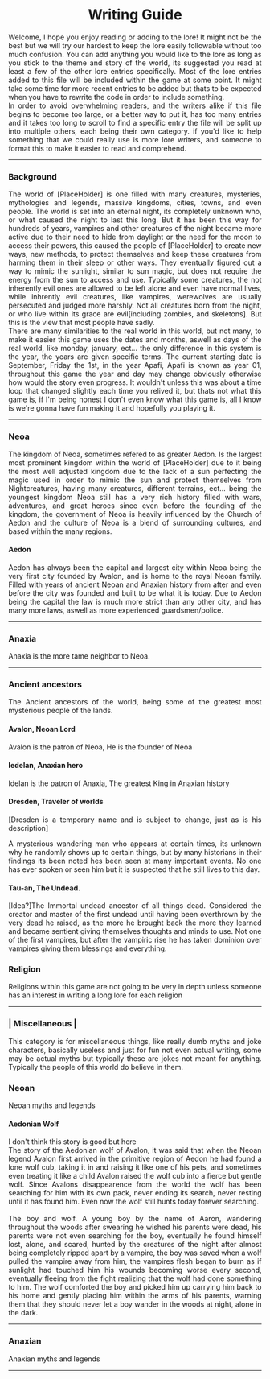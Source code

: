 <h1 align="Center"> Writing Guide</h1>
<p align="justify">Welcome, I hope you enjoy reading or adding to the lore! It might not be the best but we will try our hardest to keep the lore easily followable without too much confusion. You can add anything you would like to the lore as long as you stick to the theme and story of the world, its suggested you read at least a few of the other lore entries specifically. Most of the lore entries added to this file will be included within the game at some point. It might take some time for more recent entries to be added but thats to be expected when you have to rewrite the code in order to include something. 
<br>
In order to avoid overwhelming readers, and the writers alike if this file begins to become too large, or a better way to put it, has too many entries and it takes too long to scroll to find a specific entry the file will be split up into multiple others, each being their own category.  if you'd like to help something that we could really use is more lore writers, and someone to format this to make it easier to read and comprehend. 
</p>

---------------------------------------------------------------

<h3>Background</h3>

<p align="justify">The world of [PlaceHolder] is one filled with many creatures, mysteries, mythologies and legends, massive kingdoms, cities, towns, and even people. The world is set into an eternal night, its completely unknown who, or what caused the night to last this long. But it has been this way for hundreds of years, vampires and other creatures of the night became more active due to their need to hide from daylight or the need for the moon to access their powers, this caused the people of [PlaceHolder] to create new ways, new methods, to protect themselves and keep these creatures from harming them in their sleep or other ways. They eventually figured out a way to mimic the sunlight, similar to sun magic, but does not require the energy from the sun to access and use. Typically some creatures, the not inherently evil ones are allowed to be left alone and even have normal lives, while inhrently evil creatures, like vampires, werewolves are usually persecuted and judged more harshly. Not all creatures born from the night, or who live within its grace are evil[including zombies, and skeletons]. But this is the view that most people have sadly. 
<br> 
There are many similarities to the real world in this world, but not many, to make it easier this game uses the dates and months, aswell as days of the real world, like monday, january, ect... the only difference in this system is the year, the years are given specific terms. The current starting date is September, Friday the 1st, in the year Apafi, Apafi is known as year 01, throughout this game the year and day may change obviously otherwise how would the story even progress. It wouldn't unless this was about a time loop that changed slightly each time you relived it, but thats not what this game is, if I'm being honest I don't even know what this game is, all I know is we're gonna have fun making it and hopefully you playing it.</p>

---------------------------------------------------------------

<h3>Neoa</h3>
<p align="justify">The kingdom of Neoa, sometimes refered to as greater Aedon. Is the largest most prominent kingdom within the world of [PlaceHolder] due to it being the most well adjusted kingdom due to the lack of a sun perfecting the magic used in order to mimic the sun and protect themselves from Nightcreatures, having many creatures, different terrains, ect... being the youngest kingdom Neoa still has a very rich history filled with wars, adventures, and great heroes since even before the founding of the kingdom, the government of Neoa is heavily influenced by the Church of Aedon and the culture of Neoa is a blend of surrounding cultures, and based within the many regions.</p> 


<h4>Aedon</h4>
<p align="justify">Aedon has always been the capital and largest city within Neoa being the very first city founded by Avalon, and is home to the royal Neoan family. Filled with years of ancient Neoan and Anaxian history from after and even before the city was founded and built to be what it is today. Due to Aedon being the capital the law is much more strict than any other city, and has many more laws, aswell as more experienced guardsmen/police. </p>


---------------------------------------------------------------
<h3> Anaxia</h3>

<p align="justify">Anaxia is the more tame neighbor to Neoa.</p>

---------------------------------------------------------------

<h3>Ancient ancestors</h3>
<p align="justify">The Ancient ancestors of the world, being some of the greatest most mysterious people of the lands.</p>


<h4> Avalon, Neoan Lord</h4>
<p align="justify" >Avalon is the patron of Neoa, He is the founder of Neoa</p>


<h4> Iedelan, Anaxian hero</h4>
<p align="justify">Idelan is the patron of Anaxia, The greatest King in Anaxian history</p>


<h4>Dresden, Traveler of worlds</h4>
<p align="justify">[Dresden is a temporary name and is subject to change, just as is his description]</p>
<p align="justify">A mysterious wandering man who appears at certain times, its unknown why he randomly shows up to certain things, but by many historians in their findings its been noted hes been seen at many important events. No one has ever spoken or seen him but it is suspected that he still lives to this day. </p>


<h4>Tau-an, The Undead.</h4>
<p align="justify">[Idea?]The Immortal undead ancestor of all things dead. Considered the creator and master of the first undead until having been overthrown by the very dead he raised, as the more he brought back the more they learned and became sentient giving themselves thoughts and minds to use. Not one of the first vampires, but after the vampiric rise he has taken dominion over vampires giving them blessings and everything.</p>


<h3>Religion</h3>
<p align="justify">Religions within this game are not going to be very in depth unless someone has an interest in writing a long lore for each religion</p>



---------------------------------------------------------------

<h3> | Miscellaneous |</h3>
<p align="justify">This category is for miscellaneous things, like really dumb myths and joke characters, basically useless and just for fun not even actual writing, some may be actual myths but typically these are jokes not meant for anything. Typically the people of this world do believe in them.</p>

<h3>Neoan</h3>
<p align="justify">Neoan myths and legends</p>

<h4>Aedonian Wolf</h4>
<p align="justify">
I don't think this story is good but here
<br>
The story of the Aedonian wolf of Avalon, it was said that when the Neoan legend Avalon first arrived in the primitive region of Aedon he had found a lone wolf cub, taking it in and raising it like one of his pets, and sometimes even treating it like a child Avalon raised the wolf cub into a fierce but gentle wolf. Since Avalons disappearence from the world the wolf has been searching for him with its own pack, never ending its search, never resting until it has found him. Even now the wolf still hunts today forever searching.
<br><br>
The boy and wolf. A young boy by the name of Aaron, wandering throughout the woods after swearing he wished his parents were dead, his parents were not even searching for the boy, eventually he found himself lost, alone, and scared, hunted by the creatures of the night after almost being completely ripped apart by a vampire, the boy was saved when a wolf pulled the vampire away from him, the vampires flesh began to burn as if sunlight had touched him his wounds becoming worse every second, eventually fleeing from the fight realizing that the wolf had done something to him. The wolf comforted the boy and picked him up carrying him back to his home and gently placing him within the arms of his parents, warning them that they should never let a boy wander in the woods at night, alone in the dark.
<br>

</p> 




---------------------------------------------------------------
<h3> Anaxian</h3>
<p align="justify">Anaxian myths and legends</p>



---------------------------------------------------------------